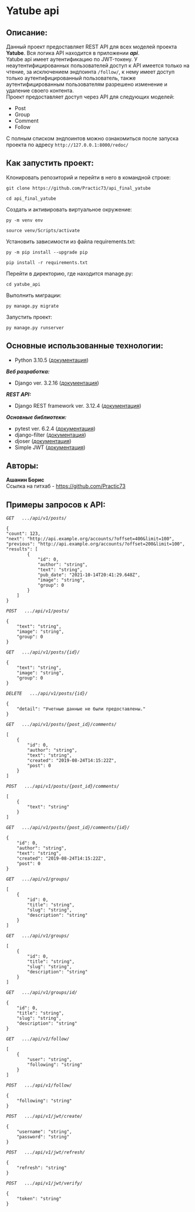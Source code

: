 # Yatube api

## Описание:
Данный проект предоставляет REST API для всех моделей проекта **Yatube**. 
Вся логика API находится в приложении ***api***.  
Yatube api имеет аутентификацию по JWT-токену. У неаутентифицированных пользователей доступ к API имеется только на чтение, за исключением эндпоинта ``/follow/``, к нему имеет доступ только аутентифицированный пользователь, также аутентифицированным пользователям разрешено изменение и удаление своего контента.  
Проект предоставляет доступ через API для следующих моделей:
- Post
- Group
- Comment
- Follow  

С полным списком эндпоинтов можно ознакомиться после запуска проекта по адресу ```http://127.0.0.1:8000/redoc/```

## Как запустить проект:

Клонировать репозиторий и перейти в него в командной строке:

```
git clone https://github.com/Practic73/api_final_yatube
```

```
cd api_final_yatube
```

Cоздать и активировать виртуальное окружение:

```
py -m venv env
```

```
source venv/Scripts/activate
```

Установить зависимости из файла requirements.txt:

```
py -m pip install --upgrade pip
```

```
pip install -r requirements.txt
```

Перейти в директорию, где находится manage.py:

```
cd yatube_api
```

Выполнить миграции:

```
py manage.py migrate
```

Запустить проект:

```
py manage.py runserver
```

## Основные использованные технологии:
- Python 3.10.5 ([документация](https://www.python.org/))  

***Веб разработка:***
- Django ver. 3.2.16 ([документация](https://www.djangoproject.com/download/))  

***REST API:***
- Django REST framework ver. 3.12.4 ([документация](https://www.django-rest-framework.org/))  

***Основные библиотеки:***  
- pytest ver. 6.2.4 ([документация](https://docs.pytest.org/en/latest/contents.html))
- django-filter ([документация](https://www.django-rest-framework.org/api-guide/filtering/#setting-filter-backends))
- djoser ([документация](https://djoser.readthedocs.io/en/latest/getting_started.html))
- Simple JWT ([документация](https://django-rest-framework-simplejwt.readthedocs.io/en/latest/))

## Авторы:
**Ашанин Борис**  
Ссылка на гитхаб - https://github.com/Practic73
## Примеры запросов к API:

*```GET   .../api/v1/posts/```*
```
{
"count": 123,
"next": "http://api.example.org/accounts/?offset=400&limit=100",
"previous": "http://api.example.org/accounts/?offset=200&limit=100",
"results": [
        {
            "id": 0,
            "author": "string",
            "text": "string",
            "pub_date": "2021-10-14T20:41:29.648Z",
            "image": "string",
            "group": 0
        }
    ]
}
```
*```POST   .../api/v1/posts/```*
```
{
    "text": "string",
    "image": "string",
    "group": 0
}
```

*```GET   .../api/v1/posts/{id}/```*
```
{
    "text": "string",
    "image": "string",
    "group": 0
}
```

*```DELETE   .../api/v1/posts/{id}/```*
```
{
    "detail": "Учетные данные не были предоставлены."
}
```

*```GET   .../api/v1/posts/{post_id}/comments/```*
```
[
    {
        "id": 0,
        "author": "string",
        "text": "string",
        "created": "2019-08-24T14:15:22Z",
        "post": 0
    }
]
```

*```POST   .../api/v1/posts/{post_id}/comments/```*
```
[
    {
        "text": "string"
    }
]
```

*```GET   .../api/v1/posts/{post_id}/comments/{id}/```*
```
{
    "id": 0,
    "author": "string",
    "text": "string",
    "created": "2019-08-24T14:15:22Z",
    "post": 0
}
```

*```GET   .../api/v1/groups/```*
```
[
    {
        "id": 0,
        "title": "string",
        "slug": "string",
        "description": "string"
    }
]
```

*```GET   .../api/v1/groups/```*
```
[
    {
        "id": 0,
        "title": "string",
        "slug": "string",
        "description": "string"
    }
]
```

*```GET   .../api/v1/groups/id/```*
```
{
    "id": 0,
    "title": "string",
    "slug": "string",
    "description": "string"
}
```

*```GET   .../api/v1/follow/```*
```
[
    {
        "user": "string",
        "following": "string"
    }
]
```

*```POST   .../api/v1/follow/```*
```
{
    "following": "string"
}
```

*```POST   .../api/v1/jwt/create/```*
```
{
    "username": "string",
    "password": "string"
}
```

*```POST   .../api/v1/jwt/refresh/```*
```
{
    "refresh": "string"
}
```

*```POST   .../api/v1/jwt/verify/```*
```
{
    "token": "string"
}
```